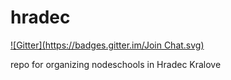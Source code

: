 hradec
======
[![Gitter](https://badges.gitter.im/Join Chat.svg)](https://gitter.im/nodeschool/hradec-kralove?utm_source=badge&utm_medium=badge&utm_campaign=pr-badge&utm_content=badge)

repo for organizing nodeschools in Hradec Kralove
